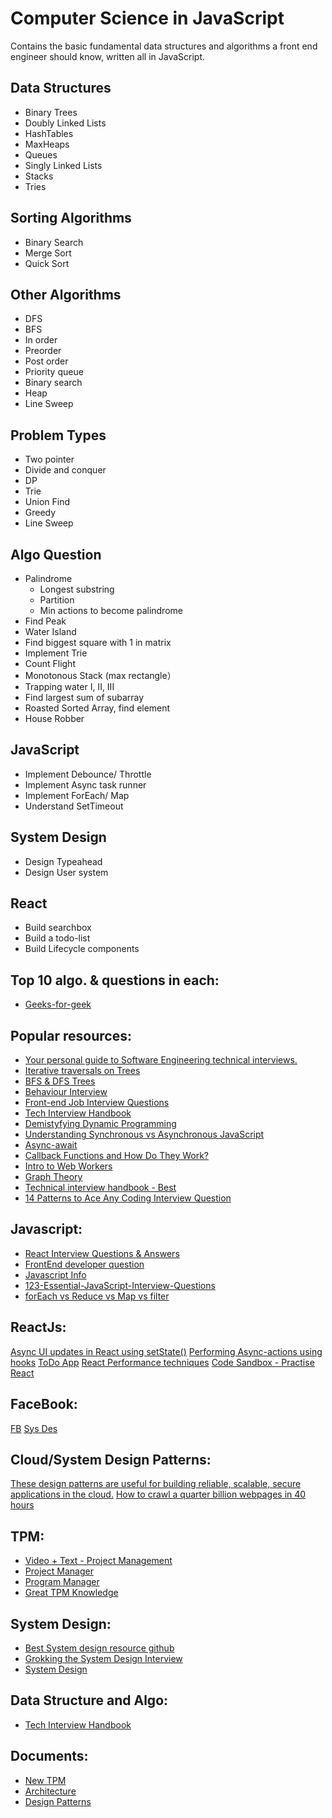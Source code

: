 # Computer Science in JavaScript

Contains the basic fundamental data structures and algorithms a front end engineer should know, written all in JavaScript.

## Data Structures

* Binary Trees
* Doubly Linked Lists
* HashTables
* MaxHeaps
* Queues
* Singly Linked Lists
* Stacks
* Tries

## Sorting Algorithms

* Binary Search
* Merge Sort
* Quick Sort

## Other Algorithms
* DFS
* BFS
* In order
* Preorder
* Post order 
* Priority queue 
* Binary search 
* Heap
* Line Sweep

## Problem Types
* Two pointer 
* Divide and conquer 
* DP
* Trie
* Union Find
* Greedy 
* Line Sweep

## Algo Question
* Palindrome
  * Longest substring
  * Partition
  * Min actions to become palindrome
* Find Peak
* Water Island
* Find biggest square with 1 in matrix
* Implement Trie 
* Count Flight
* Monotonous Stack (max rectangle）
* Trapping water I, II, III
* Find largest sum of subarray
* Roasted Sorted Array, find element
* House Robber

## JavaScript
* Implement Debounce/ Throttle
* Implement Async task runner
* Implement ForEach/ Map
* Understand SetTimeout

## System Design
* Design Typeahead
* Design User system

## React
* Build searchbox
* Build a todo-list
* Build Lifecycle components

## Top 10 algo. & questions in each:
* [Geeks-for-geek](https://www.geeksforgeeks.org/top-10-algorithms-in-interview-questions/)

## Popular resources:
* [Your personal guide to Software Engineering technical interviews.](https://github.com/kdn251/interviews)
* [Iterative traversals on Trees](https://medium.com/leetcode-patterns/leetcode-pattern-0-iterative-traversals-on-trees-d373568eb0ec)
* [BFS & DFS Trees](https://medium.com/leetcode-patterns/leetcode-pattern-1-bfs-dfs-25-of-the-problems-part-1-519450a84353)
* [Behaviour Interview](https://www.youtube.com/watch?v=PJKYqLP6MRE)
* [Front-end Job Interview Questions](https://github.com/yangshun/front-end-interview-handbook)
* [Tech Interview Handbook](https://github.com/yangshun/tech-interview-handbook)
* [Demistyfying Dynamic Programming](https://medium.freecodecamp.org/demystifying-dynamic-programming-3efafb8d4296)
* [Understanding Synchronous vs Asynchronous JavaScript](https://www.youtube.com/watch?v=Q-Zmc0E0GYY)
* [Async-await](https://www.youtube.com/watch?v=lGJbPSI-12E)
* [Callback Functions and How Do They Work?](https://www.youtube.com/watch?v=uPCxgnLOuiQ)
* [Intro to Web Workers](https://www.youtube.com/watch?v=EiPytIxrZtU)
* [Graph Theory](https://www.youtube.com/playlist?list=PLDV1Zeh2NRsDGO4--qE8yH72HFL1Km93P)
* [Technical interview handbook - Best](https://github.com/yangshun/tech-interview-handbook)
* [14 Patterns to Ace Any Coding Interview Question](https://hackernoon.com/14-patterns-to-ace-any-coding-interview-question-c5bb3357f6ed)

## Javascript:
* [React Interview Questions & Answers](https://github.com/sudheerj/reactjs-interview-questions)
* [FrontEnd developer question](https://github.com/h5bp/Front-end-Developer-Interview-Questions)
* [Javascript Info](http://javascript.info/)
* [123-Essential-JavaScript-Interview-Questions](https://github.com/ganqqwerty/123-Essential-JavaScript-Interview-Questions
)
* [forEach vs Reduce vs Map vs filter](https://codeburst.io/array-methods-explained-filter-vs-map-vs-reduce-vs-foreach-ea3127c6d319)

## ReactJs:
[Async UI updates in React using setState()](https://codesandbox.io/s/add-a-loading-indicator-to-ui-kszkg)
[Performing Async-actions using hooks](https://codesandbox.io/s/performing-async-actions-using-hooks-p4s0q)
[ToDo App](https://codesandbox.io/s/todos-rehf6)
[React Performance techniques](https://www.codementor.io/blog/react-optimization-5wiwjnf9hj)
[Code Sandbox - Practise React](https://codesandbox.io/)

## FaceBook:
[FB](https://www.facebook.com/careers/life/preparing-for-your-software-engineering-interview-at-facebook)
[Sys Des](https://www.hiredintech.com/classrooms/system-design/lesson/61)

## Cloud/System Design Patterns:
[These design patterns are useful for building reliable, scalable, secure applications in the cloud.](https://github.com/microsoftdocs/architecture-center/blob/master/docs/patterns/index.md)
[How to crawl a quarter billion webpages in 40 hours](http://www.michaelnielsen.org/ddi/how-to-crawl-a-quarter-billion-webpages-in-40-hours/)

## TPM:
* [Video + Text - Project Management](https://thecareermastery.com/career-tips/project-management-simplified/)
* [Project Manager](https://www.youtube.com/watch?v=ZKOL-rZ79gs)
* [Program Manager](https://www.youtube.com/watch?v=7EEsrVA81qo)
* [Great TPM Knowledge](https://www.youtube.com/watch?v=YX5jFiFLKY0)

## System Design: 
* [Best System design resource github](https://github.com/donnemartin/system-design-primer)
* [Grokking the System Design Interview](https://www.educative.io/collection/page/5668639101419520/5649050225344512/5185026253651968)
* [System Design](https://docs.microsoft.com/en-us/azure/architecture/guide/design-principles/)

## Data Structure and Algo: 
* [Tech Interview Handbook](https://yangshun.github.io/tech-interview-handbook/algorithms/algorithms-introduction)

## Documents:
* [New TPM](https://docs.google.com/document/u/1/d/18pFi0aXag_z-XU_8mo2cy3Gmr9wJttRkIVXEvvEw-9o/edit)
* [Architecture](https://docs.google.com/document/d/11rPTObi5sl_HrIwyHHSFAgk3Vx07RvTVvPATv5LEAbc/edit)
* [Design Patterns](https://docs.google.com/document/d/1_33apuYRhnghkHvvm80iGEp64lz1oAgBCyxJIQAVPOo/edit)